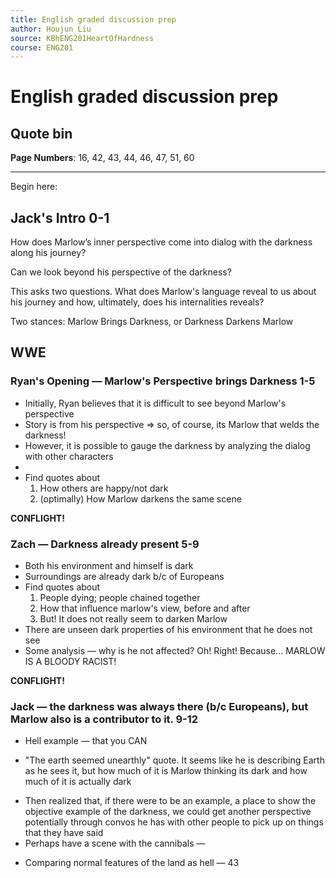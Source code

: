 ```yaml
---
title: English graded discussion prep
author: Houjun Liu
source: KBhENG201HeartOfHardness
course: ENG201
---
```


# English graded discussion prep

## Quote bin

**Page Numbers**: 16, 42, 43, 44, 46, 47, 51, 60

***

Begin here:

## Jack's Intro 0-1

How does Marlow’s inner perspective come into dialog with the darkness along his journey?

Can we look beyond his perspective of the darkness?

This asks two questions. What does Marlow's language reveal to us about his journey and how, ultimately, does his internalities reveals?

Two stances: Marlow Brings Darkness, or Darkness Darkens Marlow


## WWE


### Ryan's Opening — Marlow's Perspective brings Darkness 1-5
* Initially, Ryan believes that it is difficult to see beyond Marlow's perspective
* Story is from his perspective => so, of course, its Marlow that welds the darkness!
* However, it is possible to gauge the darkness by analyzing the dialog with other characters
* 
* Find quotes about
	1. How others are happy/not dark
	2. (optimally) How Marlow darkens the same scene



**CONFLIGHT!**

### Zach — Darkness already present 5-9
* Both his environment and himself is dark
* Surroundings are already dark b/c of Europeans
* Find quotes about
	1. People dying; people chained together
	2. How that influence marlow's view, before and after
	3. But! It does not really seem to darken Marlow
* There are unseen dark properties of his environment that he does not see 
* Some analysis — why is he not affected? Oh! Right! Because... MARLOW IS A BLOODY RACIST!
	
**CONFLIGHT!**

### Jack — the darkness was always there (b/c Europeans), but Marlow also is a contributor to it. 9-12
* Hell example — that you CAN 


- "The earth seemed unearthly" quote. It seems like he is describing Earth as he sees it, but how much of it is Marlow thinking its dark and how much of it is actually dark
* Then realized that, if there were to be an example, a place to show the objective example of the darkness, we could get another perspective potentially through convos he has with other people to pick up on things that they have said
* Perhaps have a scene with the cannibals — 



- Comparing normal features of the land as hell — 43
